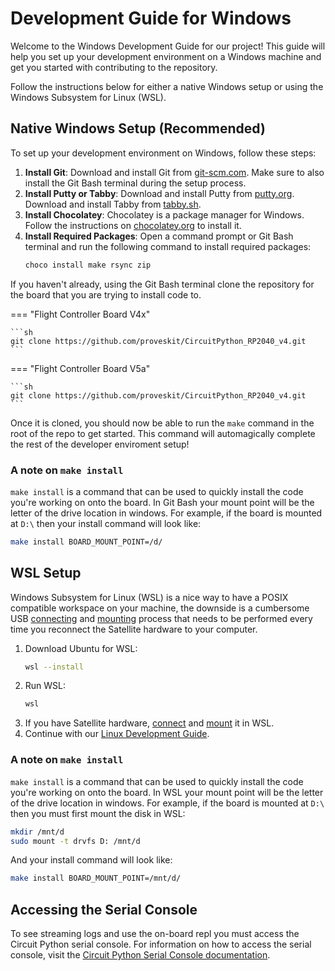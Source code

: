 # Development Guide for Windows
Welcome to the Windows Development Guide for our project! This guide will help you set up your development environment on a Windows machine and get you started with contributing to the repository.

Follow the instructions below for either a native Windows setup or using the Windows Subsystem for Linux (WSL).

## Native Windows Setup (Recommended)

To set up your development environment on Windows, follow these steps:

1. **Install Git**: Download and install Git from [git-scm.com](https://git-scm.com/downloads). Make sure to also install the Git Bash terminal during the setup process.
1. **Install Putty or Tabby**: Download and install Putty from [putty.org](https://putty.org/). Download and install Tabby from [tabby.sh](https://tabby.sh).
1. **Install Chocolatey**: Chocolatey is a package manager for Windows. Follow the instructions on [chocolatey.org](https://chocolatey.org/install) to install it.
1. **Install Required Packages**: Open a command prompt or Git Bash terminal and run the following command to install required packages:
    ```sh
    choco install make rsync zip
    ```

If you haven't already, using the Git Bash terminal clone the repository for the board that you are trying to install code to.

=== "Flight Controller Board V4x"

    ```sh
    git clone https://github.com/proveskit/CircuitPython_RP2040_v4.git
    ```

=== "Flight Controller Board V5a"

    ```sh
    git clone https://github.com/proveskit/CircuitPython_RP2040_v4.git
    ```

Once it is cloned, you should now be able to run the `make` command in the root of the repo to get started. This command will automagically complete the rest of the developer enviroment setup!

### A note on `make install`

`make install` is a command that can be used to quickly install the code you're working on onto the board. In Git Bash your mount point will be the letter of the drive location in windows. For example, if the board is mounted at `D:\` then your install command will look like:
```sh
make install BOARD_MOUNT_POINT=/d/
```

## WSL Setup
Windows Subsystem for Linux (WSL) is a nice way to have a POSIX compatible workspace on your machine, the downside is a cumbersome USB [connecting][connect-usb] and [mounting][mount-disk] process that needs to be performed every time you reconnect the Satellite hardware to your computer.

1. Download Ubuntu for WSL:
    ```sh
    wsl --install
    ```
1. Run WSL:
    ```sh
    wsl
    ```
1. If you have Satellite hardware, [connect][connect-usb] and [mount][mount-disk] it in WSL.
1. Continue with our [Linux Development Guide](docs/dev-guide-linux.md).

### A note on `make install`

`make install` is a command that can be used to quickly install the code you're working on onto the board. In WSL your mount point will be the letter of the drive location in windows. For example, if the board is mounted at `D:\` then you must first mount the disk in WSL:
```sh
mkdir /mnt/d
sudo mount -t drvfs D: /mnt/d
```

And your install command will look like:
```sh
make install BOARD_MOUNT_POINT=/mnt/d/
```

## Accessing the Serial Console
To see streaming logs and use the on-board repl you must access the Circuit Python serial console. For information on how to access the serial console, visit the [Circuit Python Serial Console documentation](https://learn.adafruit.com/welcome-to-circuitpython/advanced-serial-console-on-windows).

[connect-usb]: https://learn.microsoft.com/en-us/windows/wsl/connect-usb "How to Connect USB to WSL"
[mount-disk]: https://learn.microsoft.com/en-us/windows/wsl/wsl2-mount-disk "How to Mount a Disk to WSL"
